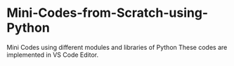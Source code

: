 # Mini-Codes-from-Scratch-using-Python
Mini Codes using different modules and libraries of Python
These codes are implemented in VS Code Editor.
